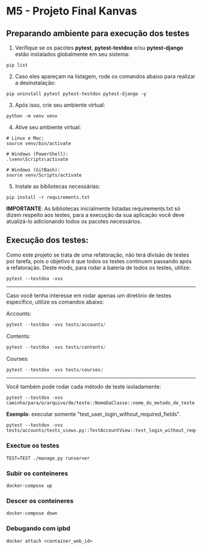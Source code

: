 # M5 - Projeto Final Kanvas

## Preparando ambiente para execução dos testes

1. Verifique se os pacotes **pytest**, **pytest-testdox** e/ou **pytest-django** estão instalados globalmente em seu sistema:

```shell
pip list
```

2. Caso eles apareçam na listagem, rode os comandos abaixo para realizar a desinstalação:

```shell
pip uninstall pytest pytest-testdox pytest-django -y
```

3. Após isso, crie seu ambiente virtual:

```shell
python -m venv venv
```

4. Ative seu ambiente virtual:

```shell
# Linux e Mac:
source venv/bin/activate

# Windows (PowerShell):
.\venv\Scripts\activate

# Windows (GitBash):
source venv/Scripts/activate
```

5. Instale as bibliotecas necessárias:

```shell
pip install -r requirements.txt
```

**IMPORTANTE**: As bibliotecas inicialmente listadas requirements.txt só dizem respeito aos testes, para a execução da sua aplicação você deve atualizá-lo adicionando todos os pacotes necessários.

## Execução dos testes:

Como este projeto se trata de uma refatoração, não terá divisão de testes por tarefa, pois o objetivo é que todos os testes continuem passando após a refatoração.
Deste modo, para rodar a bateria de todos os testes, utilize:

```shell
pytest --testdox -vvs
```

---

Caso você tenha interesse em rodar apenas um diretório de testes específico, utilize os comandos abaixo:

Accounts:

```python
pytest --testdox -vvs tests/accounts/
```

Contents:

```python
pytest --testdox -vvs tests/contents/
```

Courses:

```python
pytest --testdox -vvs tests/courses/
```

---

Você também pode rodar cada método de teste isoladamente:

```shell
pytest --testdox -vvs caminho/para/o/arquivo/de/teste::NomeDaClasse::nome_do_metodo_de_teste
```

**Exemplo**: executar somente "test_user_login_without_required_fields".

```shell
pytest --testdox -vvs tests/accounts/tests_views.py::TestAccountView::test_login_without_required_fields
```

### Exectue os testes

```
TEST=TEST ./manage.py runserver
```

### Subir os conteineres

```
docker-compose up
```

### Descer os conteineres

```
docker-compose down

```

### Debugando com ipbd

```
docker attach <container_web_id>

```

